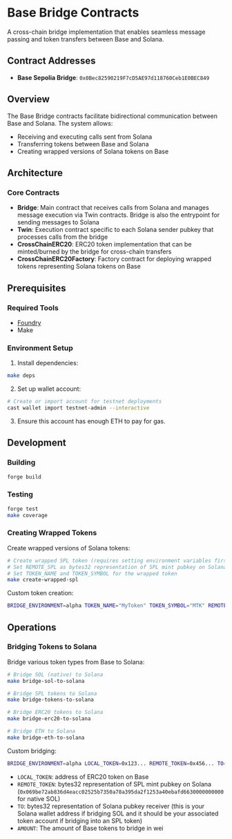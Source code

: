 # Base Bridge Contracts

A cross-chain bridge implementation that enables seamless message passing and token transfers between Base and Solana.

## Contract Addresses

- **Base Sepolia Bridge**: `0x0Bec82590219F7cD5AE97d118760Ceb1E0BEC849`

## Overview

The Base Bridge contracts facilitate bidirectional communication between Base and Solana. The system allows:

- Receiving and executing calls sent from Solana
- Transferring tokens between Base and Solana
- Creating wrapped versions of Solana tokens on Base

## Architecture

### Core Contracts

- **Bridge**: Main contract that receives calls from Solana and manages message execution via Twin contracts. Bridge is also the entrypoint for sending messages to Solana
- **Twin**: Execution contract specific to each Solana sender pubkey that processes calls from the bridge
- **CrossChainERC20**: ERC20 token implementation that can be minted/burned by the bridge for cross-chain transfers
- **CrossChainERC20Factory**: Factory contract for deploying wrapped tokens representing Solana tokens on Base

## Prerequisites

### Required Tools

- [Foundry](https://book.getfoundry.sh/getting-started/installation)
- Make

### Environment Setup

1. Install dependencies:

```bash
make deps
```

2. Set up wallet account:

```bash
# Create or import account for testnet deployments
cast wallet import testnet-admin --interactive
```

3. Ensure this account has enough ETH to pay for gas.

## Development

### Building

```bash
forge build
```

### Testing

```bash
forge test
make coverage
```

### Creating Wrapped Tokens

Create wrapped versions of Solana tokens:

```bash
# Create wrapped SPL token (requires setting environment variables first)
# Set REMOTE_SPL as bytes32 representation of SPL mint pubkey on Solana
# Set TOKEN_NAME and TOKEN_SYMBOL for the wrapped token
make create-wrapped-spl
```

Custom token creation:

```bash
BRIDGE_ENVIRONMENT=alpha TOKEN_NAME="MyToken" TOKEN_SYMBOL="MTK" REMOTE_TOKEN=0x1234... forge script CreateTokenScript --account testnet-admin --rpc-url $BASE_RPC --broadcast -vvvv
```

## Operations

### Bridging Tokens to Solana

Bridge various token types from Base to Solana:

```bash
# Bridge SOL (native) to Solana
make bridge-sol-to-solana

# Bridge SPL tokens to Solana
make bridge-tokens-to-solana

# Bridge ERC20 tokens to Solana
make bridge-erc20-to-solana

# Bridge ETH to Solana
make bridge-eth-to-solana
```

Custom bridging:

```bash
BRIDGE_ENVIRONMENT=alpha LOCAL_TOKEN=0x123... REMOTE_TOKEN=0x456... TO=0x789... AMOUNT=1000000 forge script BridgeTokensToSolanaScript --account testnet-admin --rpc-url $BASE_RPC --broadcast -vvvv
```

- `LOCAL_TOKEN`: address of ERC20 token on Base
- `REMOTE_TOKEN`: bytes32 representation of SPL mint pubkey on Solana (`0x069be72ab836d4eacc02525b7350a78a395da2f1253a40ebafd6630000000000` for native SOL)
- `TO`: bytes32 representation of Solana pubkey receiver (this is your Solana wallet address if bridging SOL and it should be your associated token account if bridging into an SPL token)
- `AMOUNT`: The amount of Base tokens to bridge in wei
